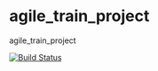 agile_train_project
===================

agile_train_project

[![Build Status](https://buildhive.cloudbees.com/job/zhaozhiming/job/agile_train_project/badge/icon)](https://buildhive.cloudbees.com/job/zhaozhiming/job/agile_train_project/)
